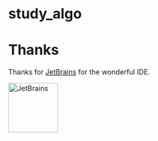# study_algo

# Thanks

Thanks for [JetBrains](https://www.jetbrains.com/?from=study_algo) for the wonderful IDE.

<a href="https://www.jetbrains.com"><img src="https://goframe.org/images/jetbrains.png" width="100" alt="JetBrains"/></a>
